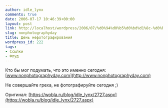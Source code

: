 ```yaml
---
author: idle_lynx
comments: true
date: 2006-07-17 10:46:39+00:00
layout: post
link: http://localhost/wordpress/2006/07/%d0%94%d0%b5%d0%bd%d1%8c-%d0%bd%d0%b5%d1%84%d0%be%d1%82%d0%be%d0%b3%d1%80%d0%b0%d1%84%d0%b8%d1%80%d0%be%d0%b2%d0%b0%d0%bd%d0%b8%d1%8f/
slug: nonphotographyday
title: День нефотографирования
wordpress_id: 222
tags:
- Ссылки
- Флуд
---
```


Кто бы мог подумать, что это именно сегодня: [www.nonphotographyday.com](http://www.nonphotographyday.com)

Не совершайте греха, не фотографируйте сегодня ;)

Оригинал: [https://wobla.ru/blog/idle_lynx/2727.aspx](https://wobla.ru/blog/idle_lynx/2727.aspx)
